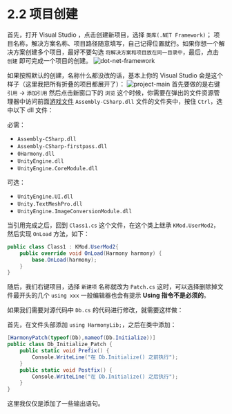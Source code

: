# 2.2 项目创建

首先，打开 Visual Studio ，点击创建新项目，选择 `类库(.NET Framework)`； 项目名称，解决方案名称、项目路径随意填写，自己记得位置就行。如果你想一个解决方案创建多个项目，最好不要勾选 `将解决方案和项目放在同一目录中`，最后，点击 `创建` 即可完成一个项目的创建。
![dot-net-framework](/dot-net-framework.png)

如果按照默认的创建，名称什么都没改的话，基本上你的 Visual Studio 会是这个样子（这里我把所有折叠的项目都展开了）：
![project-main](/project-main.png)
首先要做的是右键 `引用` -> `添加引用` 然后点击新窗口下的 `浏览` 这个时候，你需要在弹出的文件资源管理器中访问前面[游戏文件](/2/2_1_rela_files.md) `Assembly-CSharp.dll` 文件的文件夹中，按住 `Ctrl`，选中以下 dll 文件：

必需：

- `Assembly-CSharp.dll`
- `Assembly-CSharp-firstpass.dll`
- `0Harmony.dll`
- `UnityEngine.dll`
- `UnityEngine.CoreModule.dll`

可选：

- `UnityEngine.UI.dll`
- `Unity.TextMeshPro.dll`
- `UnityEngine.ImageConversionModule.dll`

当引用完成之后，回到 `Class1.cs` 这个文件，在这个类上继承 `KMod.UserMod2`，然后实现 `OnLoad` 方法，如下：

```c#
public class Class1 : KMod.UserMod2{
    public override void OnLoad(Harmony harmony) {
        base.OnLoad(harmony);
    }
}
```

随后，我们右键项目，选择 `新建项` 名称就改为 `Patch.cs` 这时，可以选择删除掉文件最开头的几个 `using xxx` 一般编辑器也会有提示 **Using 指令不是必须的**。

如果我们需要对源代码中 `Db.cs` 的代码进行修改，就需要这样做：

首先，在文件头部添加 `using HarmonyLib;`，之后在类中添加：

```c#
[HarmonyPatch(typeof(Db),nameof(Db.Initialize))]
public class Db_Initialize_Patch {
    public static void Prefix() {
        Console.WriteLine("在 Db.Initialize() 之前执行");
    }
    public static void Postfix() {
        Console.WriteLine("在 Db.Initialize() 之后执行");
    }
}
```

这里我仅仅是添加了一些输出语句。